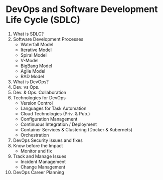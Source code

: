# DevOps and Software Development Life Cycle (SDLC)

1. What is SDLC?
2. Software Development Processes
	- Waterfall Model
	- Iterative Model
	- Spiral Model
	- V-Model
	- BigBang Model
	- Agile Model
	- RAD Model
3. What is DevOps?
4. Dev. vs Ops.
5. Dev. & Ops. Collaboration
6. Technologies for DevOps
	- Version Control
	- Languages for Task Automation
	- Cloud Technologies (Priv. & Pub.)
	- Configuration Management
	- Continuous Integration / Deployment
	- Container Services & Clustering (Docker & Kubernets)
	- Orchestration
7. DevOps Security issues and fixes
8. Know before the Impact
	- Monitor and fix
9. Track and Manage Issues
	- Incident Management
	- Change Management
10. DevOps Career Planning

